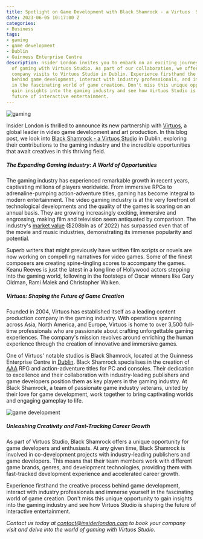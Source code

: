 ```yaml
---
title: Spotlight on Game Development with Black Shamrock - a Virtuos  Studio in Dublin
date: 2023-06-05 10:17:00 Z
categories:
- Business
tags:
- gaming
- game development
- Dublin
- Guinness Enterprise Centre
description: nsider London invites you to embark on an exciting journey into the world
  of gaming with Virtuos Studio. As part of our collaboration, we offer exclusive
  company visits to Virtuos Studio in Dublin. Experience firsthand the creative process
  behind game development, interact with industry professionals, and immerse yourself
  in the fascinating world of game creation. Don't miss this unique opportunity to
  gain insights into the gaming industry and see how Virtuos Studio is shaping the
  future of interactive entertainment.
---
```


![gaming](/uploads/AdobeStock_130277488_gaming_resized.jpg)

Insider London is thrilled to announce its new partnership with [Virtuos](https://www.virtuosgames.com), a global leader in video game development and art production. In this blog post, we look into [Black Shamrock - a Virtuos Studio](https://www.black-shamrock.com/) in Dublin, exploring their contributions to the gaming industry and the incredible opportunities that await creatives in this thriving field.

##### The Expanding Gaming Industry: A World of Opportunities

The gaming industry has experienced remarkable growth in recent years, captivating millions of players worldwide. From immersive RPGs to adrenaline-pumping action-adventure titles, gaming has become integral to modern entertainment. The video gaming industry is at the very forefront of technological developments and the quality of the games is soaring on an annual basis. They are growing increasingly exciting, immersive and engrossing, making film and television seem antiquated by comparison. The industry's [market value](https://www.statista.com/topics/1680/gaming/#topicOverview) ($208bln as of 2022) has surpassed even that of the movie and music industries, demonstrating its immense popularity and potential.
 
Superb writers that might previously have written film scripts or novels are now working on compelling narratives for video games. Some of the finest composers are creating spine-tingling scores to accompany the games. Keanu Reeves is just the latest in a long line of Hollywood actors stepping into the gaming world, following in the footsteps of Oscar winners like Gary Oldman, Rami Malek and Christopher Walken.


##### Virtuos: Shaping the Future of Game Creation

Founded in 2004, Virtuos has established itself as a leading content production company in the gaming industry. With operations spanning across Asia, North America, and Europe, Virtuos is home to over 3,500 full-time professionals who are passionate about crafting unforgettable gaming experiences. The company's mission revolves around enriching the human experience through the creation of innovative and immersive games.

One of Virtuos' notable studios is Black Shamrock, located at the Guinness Enterprise Centre in [Dublin](https://www.insiderlondon.com/blog/dublin-the-emerging-global-tech-hub/). Black Shamrock specialises in the creation of [AAA](https://www.trustedreviews.com/explainer/what-are-aaa-games-4259739) RPG and action-adventure titles for PC and consoles. Their dedication to excellence and their collaboration with industry-leading publishers and game developers position them as key players in the gaming industry. At Black Shamrock, a team of passionate game industry veterans, united by their love for game development, work together to bring captivating worlds and engaging gameplay to life.

![game development](/uploads/AdobeStock_449135689_gamin2_resized.jpg)

##### Unleashing Creativity and Fast-Tracking Career Growth

As part of Virtuos Studio, Black Shamrock offers a unique opportunity for game developers and enthusiasts. At any given time, Black Shamrock is involved in co-development projects with industry-leading publishers and game developers. This means that their team members work with different game brands, genres, and development technologies, providing them with fast-tracked development experience and accelerated career growth.

Experience firsthand the creative process behind game development, interact with industry professionals and immerse yourself in the fascinating world of game creation. Don't miss this unique opportunity to gain insights into the gaming industry and see how Virtuos Studio is shaping the future of interactive entertainment. 

*Contact us today at <a href="mailto:contact@insiderlondon.com">contact@insiderlondon.com</a> to book your company visit and delve into the world of gaming with Virtuos Studio.*
